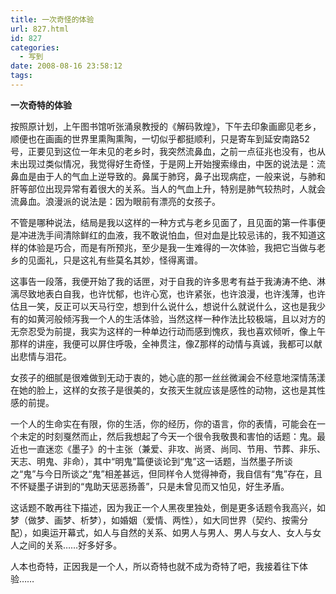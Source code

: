 ```yaml
---
title: 一次奇怪的体验
url: 827.html
id: 827
categories:
  - 写到
date: 2008-08-16 23:58:12
tags:
---
```


**一次奇特的体验**

  
按照原计划，上午图书馆听张涌泉教授的《解码敦煌》，下午去印象画廊见老乡，顺便也在画画的世界里熏陶熏陶，一切似乎都挺顺利，只是寄车到延安南路52号，正要见到这位一年未见的老乡时，我突然流鼻血，之前一点征兆也没有，也从未出现过类似情况，我觉得好生奇怪，于是网上开始搜索缘由，中医的说法是：流鼻血是由于人的气血上逆导致的。鼻属于肺窍，鼻子出现病症，一般来说，与肺和肝等部位出现异常有着很大的关系。当人的气血上升，特别是肺气较热时，人就会流鼻血。浪漫派的说法是：因为眼前有漂亮的女孩子。  
  
不管是哪种说法，结局是我以这样的一种方式与老乡见面了，且见面的第一件事便是冲进洗手间清除鲜红的血液，我不敢说怕血，但对血是比较忌讳的，我不知道这样的体验是巧合，而是有所预兆，至少是我一生难得的一次体验，我把它当做与老乡的见面礼，只是这礼有些莫名其妙，怪得离谱。  
  
这事告一段落，我便开始了我的话匣，对于自我的许多思考有益于我涛涛不绝、淋漓尽致地表白自我，也许忧郁，也许心宽，也许紧张，也许浪漫，也许浅薄，也许估且一笑，反正可以天马行空，想到什么说什么，想说什么就说什么，这也是我少有的如黄河般倾泻我一个人的生活体验，当然这样一种作法比较极端，且以对方的无奈忍受为前提，我实为这样的一种单边行动而感到愧疚，我也喜欢倾听，像上午那样的讲座，我便可以屏住呼吸，全神贯注，像Z那样的动情与真诚，我都可以献出悲情与泪花。  
  
女孩子的细腻是很难做到无动于衷的，她心底的那一丝丝微澜会不经意地深情荡漾在她的脸上，这样的女孩子是很美的，女孩天生就应该是感性的动物，这也是其性感的前提。  
  
一个人的生命实在有限，你的生活，你的经历，你的语言，你的表情，可能会在一个未定的时刻戛然而止，然后我想起了今天一个很令我敬畏和害怕的话题：鬼。最近也一直迷恋《墨子》的十主张（兼爱、非攻、尚贤、尚同、节用、节葬、非乐、天志、明鬼、非命），其中“明鬼”篇便谈论到“鬼”这一话题，当然墨子所谈之“鬼”与今日所谈之“鬼”相差甚远，但同样令人觉得神奇，我自信有“鬼”存在，且不怀疑墨子讲到的“鬼助天惩恶扬善”，只是未曾见而又怕见，好生矛盾。  
  
这话题不敢再往下描述，因为我正一个人黑夜里独处，倒是更多话题令我高兴，如梦（做梦、画梦、析梦），如婚姻（爱情、两性），如大同世界（契约、按需分配），如奥运开幕式，如人与自然的关系、如男人与男人、男人与女人、女人与女人之间的关系……好多好多。  
  
人本也奇特，正因我是一个人，所以奇特也就不成为奇特了吧，我接着往下体验……